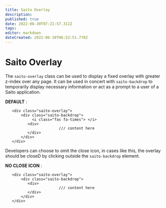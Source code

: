 ```yaml
---
title: Saito Overlay
description: 
published: true
date: 2022-06-30T07:21:57.311Z
tags: 
editor: markdown
dateCreated: 2022-06-30T06:52:51.770Z
---
```


# Saito Overlay

The ```saito-overlay``` class can be used to display a fixed overlay with greater z-index over any page. It can be used in concert with ```saito-backdrop``` to temporarily display necessary information or act as a prompt to a user of a Saito application.


**DEFAULT** :

````
   <div class="saito-overlay">
       <div class="saito-backdrop">
            <i class="fas fa-times"> </i>
          <div>
  						/// content here
          </div>
       </div>
   </div>
````


Developers can choose to omit the close icon, in cases like this, the overlay should be closeD by clicking outside the ```saito-backdrop``` element.

**NO CLOSE ICON** :

````
   <div class="saito-overlay">
       <div class="saito-backdrop">
          <div>
  						/// content here
          </div>
       </div>
   </div>
````